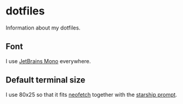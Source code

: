 # dotfiles

Information about my dotfiles.

## Font

I use [JetBrains Mono](https://www.jetbrains.com/lp/mono/) everywhere.

## Default terminal size

I use 80x25 so that it fits [neofetch](https://github.com/dylanaraps/neofetch)
together with the [starship prompt](https://starship.rs/).
